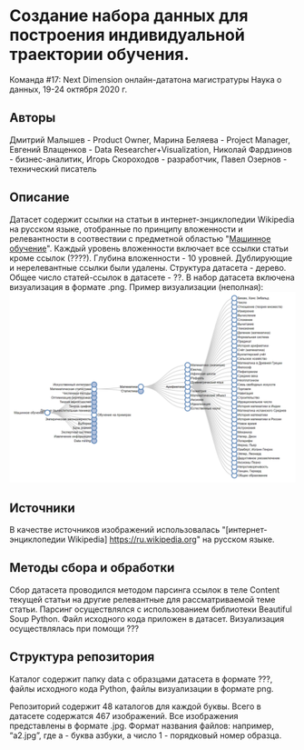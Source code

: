 # Создание набора данных для построения индивидуальной траектории обучения. 
Команда #17: Next Dimension онлайн-дататона магистратуры Наука о данных, 19-24 октября 2020 г.

## Авторы
Дмитрий Малышев - Product Owner, Марина Беляева - Project Manager, Евгений Влащенков - Data Researcher+Visualization, Николай Фардзинов - бизнес-аналитик, Игорь Скороходов - разработчик, Павел Озернов - технический писатель

## Описание
Датасет содержит ссылки на статьи в интернет-энциклопедии Wikipedia на русском языке, отобранные по принципу вложенности и релевантности в соотвествии с предметной областью "[Машинное обучение](https://ru.wikipedia.org/wiki/%D0%9C%D0%B0%D1%88%D0%B8%D0%BD%D0%BD%D0%BE%D0%B5_%D0%BE%D0%B1%D1%83%D1%87%D0%B5%D0%BD%D0%B8%D0%B5)". Каждый уровень вложенности включает все ссылки статьи кроме ссылок (????). Глубина вложенности - 10 уровней. Дублирующие и нерелевантные ссылки были удалены. Структура датасета - дерево. Общее число статей-ссылок в датасете - ??. В набор датасета включена визуализация в формате .png. Пример визуализации (неполная):
![](src/Tree_Example_-_Google_Chrome_2020-10-22_21.13.55.png)

## Источники
В качестве источников изображений использовалась "[интернет-энциклопедии Wikipedia] https://ru.wikipedia.org" на русском языке.

## Методы сбора и обработки
Сбор датасета проводился методом парсинга ссылок в теле Content текущей статьи на другие релевантные для рассматриваемой теме статьи. Парсинг осуществлялся с использованием библиотеки Beautiful Soup Python. Файл исходного кода приложен в датасет. Визуализация осуществлялась при помощи ???

## Структура репозитория
Каталог содержит папку data с образцами датасета в формате ???, файлы исходного кода Python, файлы визуализации в формате png.


Репозиторий содержит 48 каталогов для каждой буквы. Всего в датасете содержатся 467 изображений. 
Все изображения представлены в формате .jpg. 
Формат названия файлов: например, “a2.jpg”, где a - буква азбуки, а число 1 - порядковый номер образца.
